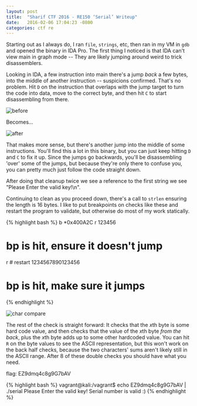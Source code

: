 ```yaml
---
layout: post
title:  "Sharif CTF 2016 - RE150 ‘Serial’ Writeup"
date:   2016-02-06 17:04:23 -0800
categories: ctf re
---
```


Starting out as I always do, I ran `file`, `strings`, etc, then ran in my VM in `gdb` and opened the binary in IDA Pro. The first thing I noticed is that IDA can't view main in graph mode -- They are likely jumping around weird to trick disassemblers.

Looking in IDA, a few instruction into main there's a jump _back_ a few bytes, into the middle of another instruction -- suspicions confirmed. That's no problem. Hit `D` on the instruction that overlaps with the jump target to turn the code into data, move to the correct byte, and then hit `C` to start disassembling from there.

![before]({{site.url}}/assets/2016-02-06-Sharif-CTF-RE150-Serial-1.png)

Becomes...

![after]({{site.url}}/assets/2016-02-06-Sharif-CTF-RE150-Serial-2.png)

That makes more sense, but there's another jump into the middle of some instructions. You'll find this a lot in this binary, but you can just keep hitting `D` and `C` to fix it up. Since the jumps go backwards, you'll be disassembling 'over' some of the jumps, but because they're only there to confuse you, you can pretty much just follow the code straight down.

After doing that cleanup twice we see a reference to the first string we see "Please Enter the valid key!\n".

Continuing to clean as you proceed down, there's a call to `strlen` ensuring the length is 16 bytes. I like to put breakpoints on checks like these and restart the program to validate, but otherwise do most of my work statically.

{% highlight bash %}
b *0x400A2C
r
123456
# bp is hit, ensure it doesn't jump
r # restart
1234567890123456
# bp is hit, make sure it jumps
{% endhighlight %}

![char compare]({{site.url}}/assets/2016-02-06-Sharif-CTF-RE150-Serial-3.png)

The rest of the check is straight forward: It checks that the *x*th byte is some hard code value, and then checks that the value of the *x*th byte _from the back_, plus the *x*th byte adds up to some other hardcoded value. You can hit `R` on the byte values to see the ASCII representation, but this won't work on the back half checks, because the two characters' sums aren't likely still in the ASCII range. After 8 of these double checks you should have what you need.

flag: EZ9dmq4c8g9G7bAV

{% highlight bash %}
vagrant@kali:/vagrant$ echo EZ9dmq4c8g9G7bAV | ./serial
Please Enter the valid key!
Serial number is valid :)
{% endhighlight %}
